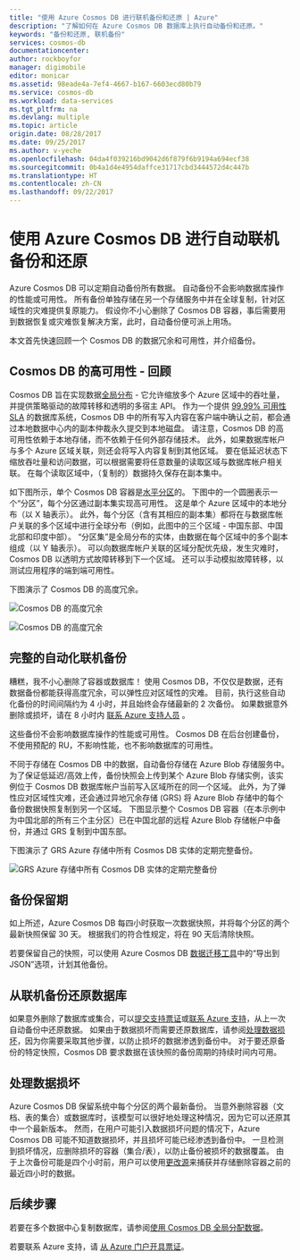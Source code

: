 ```yaml
---
title: "使用 Azure Cosmos DB 进行联机备份和还原 | Azure"
description: "了解如何在 Azure Cosmos DB 数据库上执行自动备份和还原。"
keywords: "备份和还原, 联机备份"
services: cosmos-db
documentationcenter: 
author: rockboyfor
manager: digimobile
editor: monicar
ms.assetid: 98eade4a-7ef4-4667-b167-6603ecd80b79
ms.service: cosmos-db
ms.workload: data-services
ms.tgt_pltfrm: na
ms.devlang: multiple
ms.topic: article
origin.date: 08/28/2017
ms.date: 09/25/2017
ms.author: v-yeche
ms.openlocfilehash: 04da4f039216bd9042d6f879f6b9194a694ecf38
ms.sourcegitcommit: 0b4a1d4e4954daffce31717cbd3444572d4c447b
ms.translationtype: HT
ms.contentlocale: zh-CN
ms.lasthandoff: 09/22/2017
---
```

# <a name="automatic-online-backup-and-restore-with-azure-cosmos-db"></a>使用 Azure Cosmos DB 进行自动联机备份和还原
Azure Cosmos DB 可以定期自动备份所有数据。 自动备份不会影响数据库操作的性能或可用性。 所有备份单独存储在另一个存储服务中并在全球复制，针对区域性的灾难提供复原能力。 假设你不小心删除了 Cosmos DB 容器，事后需要用到数据恢复或灾难恢复解决方案，此时，自动备份便可派上用场。  

本文首先快速回顾一个 Cosmos DB 的数据冗余和可用性，并介绍备份。 

## <a name="high-availability-with-cosmos-db---a-recap"></a>Cosmos DB 的高可用性 - 回顾
Cosmos DB 旨在实现数据[全局分布](distribute-data-globally.md) - 它允许缩放多个 Azure 区域中的吞吐量，并提供策略驱动的故障转移和透明的多宿主 API。 作为一个提供 [99.99% 可用性 SLA](https://www.azure.cn/support/sla/cosmos-db) 的数据库系统，Cosmos DB 中的所有写入内容在客户端中确认之前，都会通过本地数据中心内的副本仲裁永久提交到本地磁盘。 请注意，Cosmos DB 的高可用性依赖于本地存储，而不依赖于任何外部存储技术。 此外，如果数据库帐户与多个 Azure 区域关联，则还会将写入内容复制到其他区域。 要在低延迟状态下缩放吞吐量和访问数据，可以根据需要将任意数量的读取区域与数据库帐户相关联。 在每个读取区域中，（复制的）数据持久保存在副本集中。  

如下图所示，单个 Cosmos DB 容器是[水平分区](partition-data.md)的。 下图中的一个圆圈表示一个“分区”，每个分区通过副本集实现高可用性。 这是单个 Azure 区域中的本地分布（以 X 轴表示）。 此外，每个分区（含有其相应的副本集）都将在与数据库帐户关联的多个区域中进行全球分布（例如，此图中的三个区域 - 中国东部、中国北部和印度中部）。 “分区集”是全局分布的实体，由数据在每个区域中的多个副本组成（以 Y 轴表示）。 可以向数据库帐户关联的区域分配优先级，发生灾难时，Cosmos DB 以透明方式故障转移到下一个区域。 还可以手动模拟故障转移，以测试应用程序的端到端可用性。  

下图演示了 Cosmos DB 的高度冗余。

![Cosmos DB 的高度冗余](./media/online-backup-and-restore/redundancy.png)

![Cosmos DB 的高度冗余](./media/online-backup-and-restore/global-distribution.png)

## <a name="full-automatic-online-backups"></a>完整的自动化联机备份
糟糕，我不小心删除了容器或数据库！ 使用 Cosmos DB，不仅仅是数据，还有数据备份都能获得高度冗余，可以弹性应对区域性的灾难。 目前，执行这些自动化备份的时间间隔约为 4 小时，并且始终会存储最新的 2 次备份。 如果数据意外删除或损坏，请在 8 小时内 [联系 Azure 支持人员](https://www.azure.cn/support/contact/) 。 

这些备份不会影响数据库操作的性能或可用性。 Cosmos DB 在后台创建备份，不使用预配的 RU，不影响性能，也不影响数据库的可用性。 

不同于存储在 Cosmos DB 中的数据，自动备份存储在 Azure Blob 存储服务中。 为了保证低延迟/高效上传，备份快照会上传到某个 Azure Blob 存储实例，该实例位于 Cosmos DB 数据库帐户当前写入区域所在的同一个区域。 此外，为了弹性应对区域性灾难，还会通过异地冗余存储 (GRS) 将 Azure Blob 存储中的每个备份数据快照复制到另一个区域。 下图显示整个 Cosmos DB 容器（在本示例中为中国北部的所有三个主分区）已在中国北部的远程 Azure Blob 存储帐户中备份，并通过 GRS 复制到中国东部。 

下图演示了 GRS Azure 存储中所有 Cosmos DB 实体的定期完整备份。

![GRS Azure 存储中所有 Cosmos DB 实体的定期完整备份](./media/online-backup-and-restore/automatic-backup.png)

## <a name="backup-retention-period"></a>备份保留期
如上所述，Azure Cosmos DB 每四小时获取一次数据快照，并将每个分区的两个最新快照保留 30 天。 根据我们的符合性规定，将在 90 天后清除快照。

若要保留自己的快照，可以使用 Azure Cosmos DB [数据迁移工具](import-data.md#export-to-json-file)中的“导出到 JSON”选项，计划其他备份。 

## <a name="restoring-a-database-from-an-online-backup"></a>从联机备份还原数据库
如果意外删除了数据库或集合，可以[提交支持票证](https://www.azure.cn/support/support-azure/)或[联系 Azure 支持](https://www.azure.cn/support/contact/)，从上一次自动备份中还原数据。 如果由于数据损坏而需要还原数据库，请参阅[处理数据损坏](#handling-data-corruption)，因为你需要采取其他步骤，以防止损坏的数据渗透到备份中。 对于要还原备份的特定快照，Cosmos DB 要求数据在该快照的备份周期的持续时间内可用。

## <a name="handling-data-corruption"></a>处理数据损坏
Azure Cosmos DB 保留系统中每个分区的两个最新备份。 当意外删除容器（文档、表的集合）或数据库时，该模型可以很好地处理这种情况，因为它可以还原其中一个最新版本。 然而，在用户可能引入数据损坏问题的情况下，Azure Cosmos DB 可能不知道数据损坏，并且损坏可能已经渗透到备份中。 一旦检测到损坏情况，应删除损坏的容器（集合/表），以防止备份被损坏的数据覆盖。 由于上次备份可能是四个小时前，用户可以使用[更改源](change-feed.md)来捕获并存储删除容器之前的最近四小时的数据。

## <a name="next-steps"></a>后续步骤

若要在多个数据中心复制数据库，请参阅[使用 Cosmos DB 全局分配数据](distribute-data-globally.md)。 

若要联系 Azure 支持，请 [从 Azure 门户开具票证](https://www.azure.cn/support/support-azure/)。

<!--Update_Description: update meta properties-->